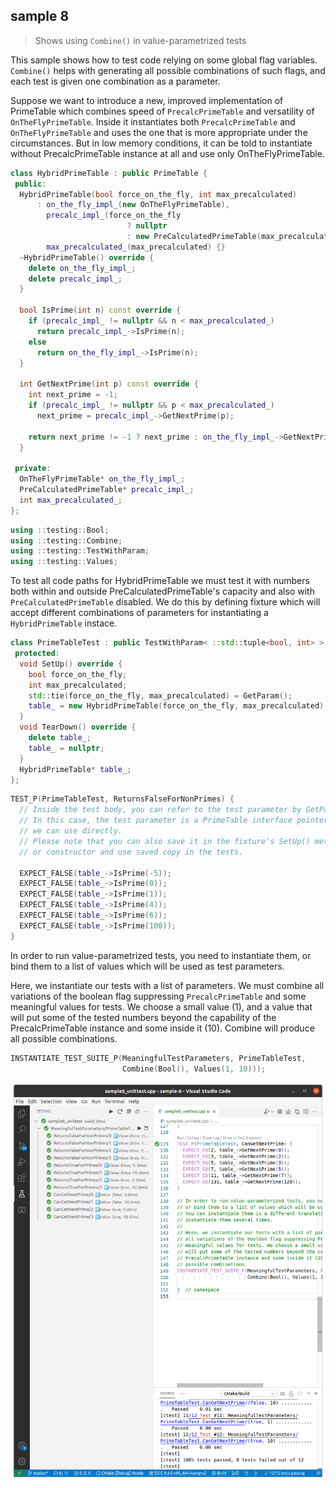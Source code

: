 ## sample 8

> Shows using `Combine()` in value-parametrized tests

This sample shows how to test code relying on some global flag variables. `Combine()` helps with generating all possible combinations of such flags, and each test is given one combination as a parameter.

Suppose we want to introduce a new, improved implementation of PrimeTable which combines speed of `PrecalcPrimeTable` and versatility of `OnTheFlyPrimeTable`. Inside it instantiates both `PrecalcPrimeTable` and `OnTheFlyPrimeTable` and uses the one that is more appropriate under the circumstances. But in low memory conditions, it can be told to instantiate without PrecalcPrimeTable instance at all and use only OnTheFlyPrimeTable.

```cpp
class HybridPrimeTable : public PrimeTable {
 public:
  HybridPrimeTable(bool force_on_the_fly, int max_precalculated)
      : on_the_fly_impl_(new OnTheFlyPrimeTable),
        precalc_impl_(force_on_the_fly
                          ? nullptr
                          : new PreCalculatedPrimeTable(max_precalculated)),
        max_precalculated_(max_precalculated) {}
  ~HybridPrimeTable() override {
    delete on_the_fly_impl_;
    delete precalc_impl_;
  }

  bool IsPrime(int n) const override {
    if (precalc_impl_ != nullptr && n < max_precalculated_)
      return precalc_impl_->IsPrime(n);
    else
      return on_the_fly_impl_->IsPrime(n);
  }

  int GetNextPrime(int p) const override {
    int next_prime = -1;
    if (precalc_impl_ != nullptr && p < max_precalculated_)
      next_prime = precalc_impl_->GetNextPrime(p);

    return next_prime != -1 ? next_prime : on_the_fly_impl_->GetNextPrime(p);
  }

 private:
  OnTheFlyPrimeTable* on_the_fly_impl_;
  PreCalculatedPrimeTable* precalc_impl_;
  int max_precalculated_;
};
```

```cpp
using ::testing::Bool;
using ::testing::Combine;
using ::testing::TestWithParam;
using ::testing::Values;
```

To test all code paths for HybridPrimeTable we must test it with numbers both within and outside PreCalculatedPrimeTable's capacity and also with `PreCalculatedPrimeTable` disabled. We do this by defining fixture which will accept different combinations of parameters for instantiating a `HybridPrimeTable` instace.

```cpp
class PrimeTableTest : public TestWithParam< ::std::tuple<bool, int> > {
 protected:
  void SetUp() override {
    bool force_on_the_fly;
    int max_precalculated;
    std::tie(force_on_the_fly, max_precalculated) = GetParam();
    table_ = new HybridPrimeTable(force_on_the_fly, max_precalculated);
  }
  void TearDown() override {
    delete table_;
    table_ = nullptr;
  }
  HybridPrimeTable* table_;
};
```

```cpp
TEST_P(PrimeTableTest, ReturnsFalseForNonPrimes) {
  // Inside the test body, you can refer to the test parameter by GetParam().
  // In this case, the test parameter is a PrimeTable interface pointer which
  // we can use directly.
  // Please note that you can also save it in the fixture's SetUp() method
  // or constructor and use saved copy in the tests.

  EXPECT_FALSE(table_->IsPrime(-5));
  EXPECT_FALSE(table_->IsPrime(0));
  EXPECT_FALSE(table_->IsPrime(1));
  EXPECT_FALSE(table_->IsPrime(4));
  EXPECT_FALSE(table_->IsPrime(6));
  EXPECT_FALSE(table_->IsPrime(100));
}
```

In order to run value-parametrized tests, you need to instantiate them, or bind them to a list of values which will be used as test parameters. 

Here, we instantiate our tests with a list of parameters. We must combine all variations of the boolean flag suppressing `PrecalcPrimeTable` and some meaningful values for tests. We choose a small value (1), and a value that will put some of the tested numbers beyond the capability of the PrecalcPrimeTable instance and some inside it (10). Combine will produce all possible combinations.

```cpp
INSTANTIATE_TEST_SUITE_P(MeaningfulTestParameters, PrimeTableTest,
                         Combine(Bool(), Values(1, 10)));
```

![sample-8-tests](../../images/samples-gtest/sample-8-tests.png)